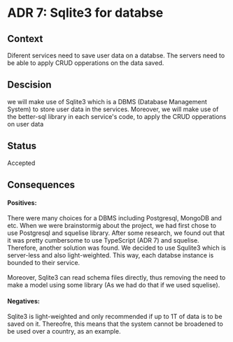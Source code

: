 # ADR 7: Sqlite3 for databse
## Context
Diferent services need to save user data on a databse. The servers need to be able to apply CRUD opperations on the data saved. 
</br>
## Descision
we will make use of Sqlite3 which is a DBMS (Database Management System) to store user data in the services. Moreover, we will make use of the better-sql library in each service's code, to apply the CRUD opperations on user data
</br>
## Status
Accepted
</br>
## Consequences
#### Positives:
There were many choices for a DBMS including Postgresql, MongoDB and etc. When we were brainstormig about the project, we had first chose to use Postgresql and squelise library. After some research, we found out that it was pretty cumbersome to use TypeScript (ADR 7) and squelise. Therefore, another solution was found. We decided to use Squlite3 which is server-less and also light-weighted. This way, each databse instance is bounded to their service.
</br>
</br>
Moreover, Sqlite3 can read schema files directly, thus removing the need to make a model using some library (As we had do that if we used squelise).
</br>
#### Negatives:
Sqlite3 is light-weighted and only recommended if up to 1T of data is to be saved on it. Thereofre, this means that the system cannot be broadened to be used over a country, as an example.